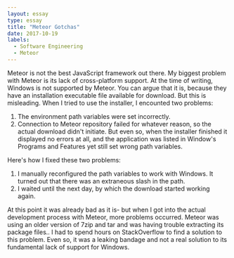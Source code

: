 ```yaml
---
layout: essay
type: essay
title: "Meteor Gotchas"
date: 2017-10-19
labels:
  - Software Engineering
  - Meteor
---
```


Meteor is not the best JavaScript framework out there. My biggest problem with Meteor is its lack of cross-platform support. At the time of writing, Windows is not supported by Meteor. You can argue that it is, because they have an installation executable file available for  download. But this is misleading. When I tried to use the installer, I encounted two problems:
1) The environment path variables were set incorrectly.
2) Connection to Meteor repository failed for whatever reason, so the actual download didn't initiate. But even so, when the installer finished it displayed no errors at all, and the application was listed in Window's Programs and Features yet still set wrong path variables.

Here's how I fixed these two problems:
1) I manually reconfigured the path variables to work with Windows. It turned out that there was an extraneous slash in the path.
2) I waited until the next day, by which the download started working again.

At this point it was already bad as it is- but when I got into the actual development process with Meteor, more problems occurred. Meteor was using an older version of 7zip and tar and was having trouble extracting its package files.. I had to spend hours on StackOverflow to find a solution to this problem. Even so, it was a leaking bandage and not a real solution to its fundamental lack of support for Windows.
